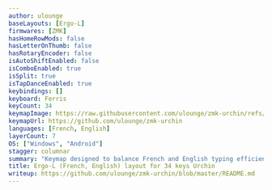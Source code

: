 ```yaml
---
author: ulounge
baseLayouts: [Ergo-L]
firmwares: [ZMK]
hasHomeRowMods: false
hasLetterOnThumb: false
hasRotaryEncoder: false
isAutoShiftEnabled: false
isComboEnabled: true
isSplit: true
isTapDanceEnabled: true
keybindings: []
keyboard: Ferris
keyCount: 34
keymapImage: https://raw.githubusercontent.com/ulounge/zmk-urchin/refs/heads/master/assets/images/My_Uchin.drawio.svg
keymapUrl: https://github.com/ulounge/zmk-urchin
languages: [French, English]
layerCount: 7
OS: ["Windows", "Android"]
stagger: columnar
summary: "Keymap designed to balance French and English typing efficiency. Thumb-operated sticky, tap-dance and hold-tap layers provide quick access to accents, shortcuts, callum-style mods, and media controls. See write up link for more info." 
title: Ergo-L (French, English) layout for 34 keys Urchin
writeup: https://github.com/ulounge/zmk-urchin/blob/master/README.md
---
```

